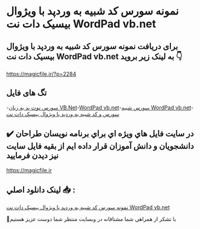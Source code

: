 # نمونه سورس کد شبیه به وردپد با ویژوال بیسیک دات نت WordPad vb.net

## برای دریافت نمونه سورس کد شبیه به وردپد با ویژوال بیسیک دات نت WordPad vb.net به لینک زیر بروید 👇

https://magicfile.ir/?p=2284

## تگ های فایل

-[سورس نوت پد به زبان VB.Net](https://magicfile.ir/product/%d8%b4%d8%a8%db%8c%d9%87-%d8%a8%d9%87-%d9%88%d8%b1%d8%af%d9%be%d8%af-%d8%a8%d8%a7-%d9%88%db%8c%da%98%d9%88%d8%a7%d9%84-%d8%a8%db%8c%d8%b3%db%8c%da%a9-%d8%af%d8%a7%d8%aa-%d9%86%d8%aa-wordpad-vbnet/)-[WordPad vb.net](https://magicfile.ir/product/%d8%b4%d8%a8%db%8c%d9%87-%d8%a8%d9%87-%d9%88%d8%b1%d8%af%d9%be%d8%af-%d8%a8%d8%a7-%d9%88%db%8c%da%98%d9%88%d8%a7%d9%84-%d8%a8%db%8c%d8%b3%db%8c%da%a9-%d8%af%d8%a7%d8%aa-%d9%86%d8%aa-wordpad-vbnet/)-[سورس شبیه WordPad vb.net](https://magicfile.ir/product/%d8%b4%d8%a8%db%8c%d9%87-%d8%a8%d9%87-%d9%88%d8%b1%d8%af%d9%be%d8%af-%d8%a8%d8%a7-%d9%88%db%8c%da%98%d9%88%d8%a7%d9%84-%d8%a8%db%8c%d8%b3%db%8c%da%a9-%d8%af%d8%a7%d8%aa-%d9%86%d8%aa-wordpad-vbnet/)-[سورس و کد شبیه به وردپد با ویژوال بیسیک دات نت](https://magicfile.ir/product/%d8%b4%d8%a8%db%8c%d9%87-%d8%a8%d9%87-%d9%88%d8%b1%d8%af%d9%be%d8%af-%d8%a8%d8%a7-%d9%88%db%8c%da%98%d9%88%d8%a7%d9%84-%d8%a8%db%8c%d8%b3%db%8c%da%a9-%d8%af%d8%a7%d8%aa-%d9%86%d8%aa-wordpad-vbnet/)

## ✔️ در سايت فايل هاي ويژه اي براي برنامه نويسان طراحان دانشجويان و دانش آموزان قرار داده ايم از بقيه فايل سايت نيز ديدن فرماييد

https://magicfile.ir


## لينک دانلود اصلي 📥 :

[نمونه سورس کد شبیه به وردپد با ویژوال بیسیک دات نت WordPad vb.net](https://magicfile.ir/product/%d8%b4%d8%a8%db%8c%d9%87-%d8%a8%d9%87-%d9%88%d8%b1%d8%af%d9%be%d8%af-%d8%a8%d8%a7-%d9%88%db%8c%da%98%d9%88%d8%a7%d9%84-%d8%a8%db%8c%d8%b3%db%8c%da%a9-%d8%af%d8%a7%d8%aa-%d9%86%d8%aa-wordpad-vbnet/) 


🙏با تشکر از همراهي شما مشتاقانه در وبسایت منتظر شما دوست عزیز هستیم

